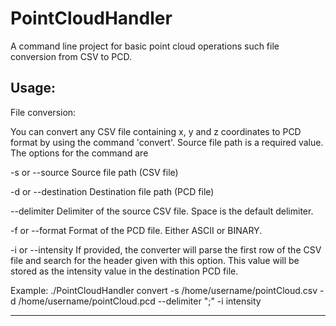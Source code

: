 PointCloudHandler
===================
A command line project for basic point cloud operations such file conversion from
CSV to PCD.

## Usage:

File conversion:

You can convert any CSV file containing x, y and z coordinates to PCD format
by using the command 'convert'. Source file path is a required value. The
options for the command are

-s or --source		Source file path (CSV file)

-d or --destination	Destination file path (PCD file)

--delimiter		Delimiter of the source CSV file. Space is the default
			delimiter.

-f or --format		Format of the PCD file. Either ASCII or BINARY.

-i or --intensity	If provided, the converter will parse the first row
			of the CSV file and search for the header given with
			this option. This value will be stored as the intensity
			value in the destination PCD file.

Example: ./PointCloudHandler convert -s /home/username/pointCloud.csv -d /home/username/pointCloud.pcd --delimiter ";" -i intensity

---
